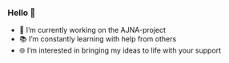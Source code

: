 ### Hello 👋

- 🌱 I’m currently working on the AJNA-project
- 📚 I’m constantly learning with help from others
- 🌐 I’m interested in bringing my ideas to life with your support
